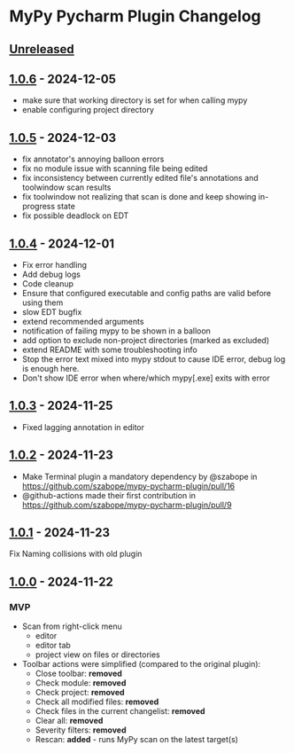 # MyPy Pycharm Plugin Changelog

## [Unreleased]

## [1.0.6] - 2024-12-05

- make sure that working directory is set for when calling mypy
- enable configuring project directory

## [1.0.5] - 2024-12-03

- fix annotator's annoying balloon errors
- fix no module issue with scanning file being edited
- fix inconsistency between currently edited file's annotations and toolwindow scan results
- fix toolwindow not realizing that scan is done and keep showing in-progress state
- fix possible deadlock on EDT

## [1.0.4] - 2024-12-01

- Fix error handling
- Add debug logs
- Code cleanup
- Ensure that configured executable and config paths are valid before using them
- slow EDT bugfix
- extend recommended arguments
- notification of failing mypy to be shown in a balloon
- add option to exclude non-project directories (marked as excluded)
- extend README with some troubleshooting info
- Stop the error text mixed into mypy stdout to cause IDE error, debug log is enough here.
- Don't show IDE error when where/which mypy[.exe] exits with error

## [1.0.3] - 2024-11-25

- Fixed lagging annotation in editor

## [1.0.2] - 2024-11-23

- Make Terminal plugin a mandatory dependency by @szabope in https://github.com/szabope/mypy-pycharm-plugin/pull/16
- @github-actions made their first contribution in https://github.com/szabope/mypy-pycharm-plugin/pull/9

## [1.0.1] - 2024-11-23

Fix Naming collisions with old plugin

## [1.0.0] - 2024-11-22

### MVP

- Scan from right-click menu
   - editor
   - editor tab
   - project view on files or directories
- Toolbar actions were simplified (compared to the original plugin):
     - Close toolbar: **removed**
     - Check module: **removed**
     - Check project: **removed**
     - Check all modified files: **removed**
     - Check files in the current changelist: **removed**
     - Clear all: **removed**
     - Severity filters: **removed**
     - Rescan: **added** - runs MyPy scan on the latest target(s)

[Unreleased]: https://github.com/szabope/mypy-pycharm-plugin/compare/v1.0.6...HEAD
[1.0.6]: https://github.com/szabope/mypy-pycharm-plugin/compare/v1.0.5...v1.0.6
[1.0.5]: https://github.com/szabope/mypy-pycharm-plugin/compare/v1.0.4...v1.0.5
[1.0.4]: https://github.com/szabope/mypy-pycharm-plugin/compare/v1.0.3...v1.0.4
[1.0.3]: https://github.com/szabope/mypy-pycharm-plugin/compare/v1.0.2...v1.0.3
[1.0.2]: https://github.com/szabope/mypy-pycharm-plugin/compare/v1.0.1...v1.0.2
[1.0.1]: https://github.com/szabope/mypy-pycharm-plugin/compare/v1.0.0...v1.0.1
[1.0.0]: https://github.com/szabope/mypy-pycharm-plugin/commits/v1.0.0
